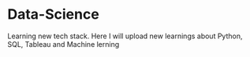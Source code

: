 # Data-Science
Learning new tech stack. Here I will upload new learnings about Python, SQL, Tableau and Machine lerning

